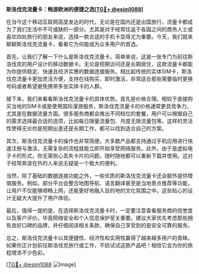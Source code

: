 **斯洛伐克流量卡：畅游欧洲的便捷之选[[TG💪+ @esim1088](https://t.me/s/esim1088)]**

在当今这个移动互联网高度发达的时代，无论是在国内还是出国旅行，流量卡都成为了我们生活中不可或缺的一部分。尤其是对于经常往返于各国之间的商务人士或喜欢四处旅行的朋友来说，选择一款合适的手机卡显得尤为重要。今天，我们就来聊聊斯洛伐克流量卡，看看它为何能成为众多用户的首选。

首先，让我们了解一下什么是斯洛伐克流量卡。简单来说，这是一张专门为前往斯洛伐克的用户设计的移动数据卡。无论是短期访问还是长期居住，这款流量卡都能为你提供稳定、快速且经济实惠的数据连接服务。相比起传统的实体SIM卡，斯洛伐克流量卡更加灵活方便，支持在线购买、即时激活，非常适合那些需要临时更换号码或者希望避免携带多张实体卡的人群。

接下来，我们来看看斯洛伐克流量卡的具体优势。首先是价格合理。相较于直接购买当地的SIM卡或是使用国际漫游服务，斯洛伐克流量卡的价格通常更具竞争力，尤其是在数据流量方面。很多服务商都会推出不同档位的套餐，用户可以根据自己的需求选择最合适的选项，比如每日限量流量包、月度无限流量包等。这样的灵活性使得无论你是短期出差还是长期工作，都可以找到适合自己的方案。

其次，斯洛伐克流量卡的操作也非常简便。大多数产品都支持通过手机应用进行快速注册与激活，无需复杂的流程就能立即开始享受网络服务。此外，由于是虚拟电子卡的形式，你无需担心丢失卡片的问题，随时随地都可以重新下载并使用。这对于经常奔波在外的人来说无疑是一个极大的便利。

当然，除了基础的数据连接功能之外，一些优质的斯洛伐克流量卡还会额外提供增值服务。例如，部分平台会整合地图导航、语言翻译甚至是当地景点推荐等功能，让用户不仅能够顺畅上网，还能更好地融入目的地的文化氛围之中。这些贴心的设计无疑大大提升了用户体验。

最后，值得一提的是，在选择斯洛伐克流量卡时，一定要注意查看服务商的信誉度以及客户评价。毕竟网络安全和个人信息保护至关重要。建议大家优先考虑那些拥有良好口碑的品牌，并仔细阅读相关条款，确保自己享受到的是安全可靠的服务。

总之，斯洛伐克流量卡以其便捷性、经济性和实用性赢得了越来越多用户的青睐。如果你正计划前往斯洛伐克旅行或工作，不妨试试这款产品吧！相信它会为你的旅程增添不少色彩。

[[TG💪+ @esim1088](https://t.me/s/esim1088) ![Image](https://i.postimg.cc/4NQfJmqS/Snipaste-2025-05-13-00-14-12.png)]